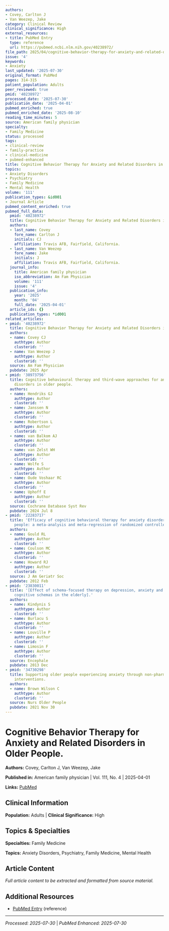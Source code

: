 ```yaml
---
authors:
- Covey, Carlton J
- Van Weezep, Jake
category: Clinical Review
clinical_significance: High
external_resources:
- title: PubMed Entry
  type: reference
  url: https://pubmed.ncbi.nlm.nih.gov/40238972/
file_path: 2025/04/cognitive-behavior-therapy-for-anxiety-and-related-disorders.md
issue: '4'
keywords:
- Anxiety
last_updated: '2025-07-30'
original_format: PubMed
pages: 314-315
patient_population: Adults
peer_reviewed: true
pmid: '40238972'
processed_date: '2025-07-30'
publication_date: '2025-04-01'
pubmed_enriched: true
pubmed_enriched_date: '2025-08-10'
reading_time_minutes: 5
source: American family physician
specialty:
- Family Medicine
status: processed
tags:
- clinical-review
- family-practice
- clinical-medicine
- pubmed-enhanced
title: Cognitive Behavior Therapy for Anxiety and Related Disorders in Older People.
topics:
- Anxiety Disorders
- Psychiatry
- Family Medicine
- Mental Health
volume: '111'
publication_types: &id001
- Journal Article
pubmed_content_enriched: true
pubmed_full_data:
  pmid: '40238972'
  title: Cognitive Behavior Therapy for Anxiety and Related Disorders in Older People.
  authors:
  - last_name: Covey
    fore_name: Carlton J
    initials: CJ
    affiliation: Travis AFB, Fairfield, California.
  - last_name: Van Weezep
    fore_name: Jake
    initials: J
    affiliation: Travis AFB, Fairfield, California.
  journal_info:
    title: American family physician
    iso_abbreviation: Am Fam Physician
    volume: '111'
    issue: '4'
  publication_info:
    year: '2025'
    month: '04'
    full_date: '2025-04-01'
  article_ids: {}
  publication_types: *id001
related_articles:
- pmid: '40238972'
  title: Cognitive Behavior Therapy for Anxiety and Related Disorders in Older People.
  authors:
  - name: Covey CJ
    authtype: Author
    clusterid: ''
  - name: Van Weezep J
    authtype: Author
    clusterid: ''
  source: Am Fam Physician
  pubdate: 2025 Apr
- pmid: '38973756'
  title: Cognitive behavioural therapy and third-wave approaches for anxiety and related
    disorders in older people.
  authors:
  - name: Hendriks GJ
    authtype: Author
    clusterid: ''
  - name: Janssen N
    authtype: Author
    clusterid: ''
  - name: Robertson L
    authtype: Author
    clusterid: ''
  - name: van Balkom AJ
    authtype: Author
    clusterid: ''
  - name: van Zelst WH
    authtype: Author
    clusterid: ''
  - name: Wolfe S
    authtype: Author
    clusterid: ''
  - name: Oude Voshaar RC
    authtype: Author
    clusterid: ''
  - name: Uphoff E
    authtype: Author
    clusterid: ''
  source: Cochrane Database Syst Rev
  pubdate: 2024 Jul 8
- pmid: '22283717'
  title: 'Efficacy of cognitive behavioral therapy for anxiety disorders in older
    people: a meta-analysis and meta-regression of randomized controlled trials.'
  authors:
  - name: Gould RL
    authtype: Author
    clusterid: ''
  - name: Coulson MC
    authtype: Author
    clusterid: ''
  - name: Howard RJ
    authtype: Author
    clusterid: ''
  source: J Am Geriatr Soc
  pubdate: 2012 Feb
- pmid: '23830011'
  title: '[Effect of schema-focused therapy on depression, anxiety and maladaptive
    cognitive schemas in the elderly].'
  authors:
  - name: Kindynis S
    authtype: Author
    clusterid: ''
  - name: Burlacu S
    authtype: Author
    clusterid: ''
  - name: Louville P
    authtype: Author
    clusterid: ''
  - name: Limosin F
    authtype: Author
    clusterid: ''
  source: Encephale
  pubdate: 2013 Dec
- pmid: '34730298'
  title: Supporting older people experiencing anxiety through non-pharmacological
    interventions.
  authors:
  - name: Brown Wilson C
    authtype: Author
    clusterid: ''
  source: Nurs Older People
  pubdate: 2021 Nov 30
---
```


# Cognitive Behavior Therapy for Anxiety and Related Disorders in Older People.

**Authors:** Covey, Carlton J, Van Weezep, Jake

**Published in:** American family physician | Vol. 111, No. 4 | 2025-04-01

**Links:** [PubMed](https://pubmed.ncbi.nlm.nih.gov/40238972/)

## Clinical Information

**Population:** Adults | **Clinical Significance:** High

## Topics & Specialties

**Specialties:** Family Medicine

**Topics:** Anxiety Disorders, Psychiatry, Family Medicine, Mental Health

## Article Content

*Full article content to be extracted and formatted from source material.*

## Additional Resources

- [PubMed Entry](https://pubmed.ncbi.nlm.nih.gov/40238972/) (reference)

---

*Processed: 2025-07-30* | *PubMed Enhanced: 2025-07-30*
